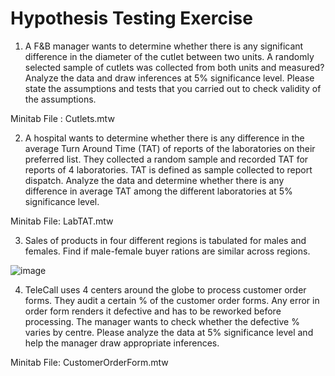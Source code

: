 # Hypothesis Testing Exercise
1) A F&B manager wants to determine whether there is any significant difference in the diameter of the cutlet between two units. A randomly selected sample of cutlets was collected from both units and measured? Analyze the data and draw inferences at 5% significance level. Please state the assumptions and tests that you carried out to check validity of the assumptions.

  Minitab File : Cutlets.mtw

2) A hospital wants to determine whether there is any difference in the average Turn Around Time (TAT) of reports of the laboratories on their preferred list. They collected a random sample and recorded TAT for reports of 4 laboratories. TAT is defined as sample collected to report dispatch.
Analyze the data and determine whether there is any difference in average TAT among the different laboratories at 5% significance level.

  Minitab File: LabTAT.mtw

3) Sales of products in four different regions is tabulated for males and females. Find if male-female buyer rations are similar across regions.

  ![image](https://user-images.githubusercontent.com/132412465/236320492-585a97db-9cba-496a-ac5d-c7d0e66dc158.png)

4) TeleCall uses 4 centers around the globe to process customer order forms. They audit a certain %  of the customer order forms. Any error in order form renders it defective and has to be reworked before processing.  The manager wants to check whether the defective %  varies by centre. Please analyze the data at 5% significance level and help the manager draw appropriate inferences.

  Minitab File: CustomerOrderForm.mtw
  
